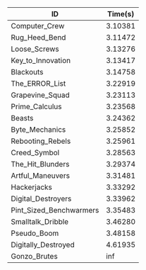 |ID|Time(s)|
|-|-|
|Computer_Crew|3.10381|
|Rug_Heed_Bend|3.11472|
|Loose_Screws|3.13276|
|Key_to_Innovation|3.13417|
|Blackouts|3.14758|
|The_ERROR_List|3.22919|
|Grapevine_Squad|3.23113|
|Prime_Calculus|3.23568|
|Beasts|3.24362|
|Byte_Mechanics|3.25852|
|Rebooting_Rebels|3.25961|
|Creed_Symbol|3.28563|
|The_Hit_Blunders|3.29374|
|Artful_Maneuvers|3.31481|
|Hackerjacks|3.33292|
|Digital_Destroyers|3.33962|
|Pint_Sized_Benchwarmers|3.35483|
|Smalltalk_Dribble|3.46280|
|Pseudo_Boom|3.48158|
|Digitally_Destroyed|4.61935|
|Gonzo_Brutes|inf|
